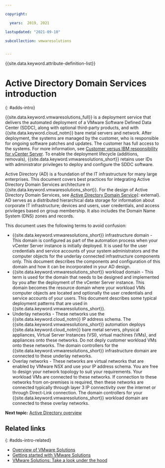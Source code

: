 ```yaml
---

copyright:

  years:  2019, 2021

lastupdated: "2021-09-10"

subcollection: vmwaresolutions


---
```


{{site.data.keyword.attribute-definition-list}}

# Active Directory Domain Services introduction
{: #adds-intro}

{{site.data.keyword.vmwaresolutions_full}} is a deployment service that delivers the automated deployment of a VMware Software Defined Data Center (SDDC), along with optional third-party products, and with 	{{site.data.keyword.cloud_notm}} bare metal servers and network. After deployment, the systems are managed by the customer, who is responsible for ongoing software patches and updates. The customer has full access to the systems. For more information, see [Customer versus IBM responsibility for vCenter Server](/docs/vmwaresolutions?topic=vmwaresolutions-vc_compl_info#vc_compl_info-responsibility). To enable the deployment lifecycle (additions, removals), {{site.data.keyword.vmwaresolutions_short}} retains user IDs with administrator privileges to deploy and configure the SDDC software.

Active Directory (AD) is a foundation of the IT infrastructure for many large enterprises. This document covers best practices for integrating Active Directory Domain Services architecture in {{site.data.keyword.vmwaresolutions_short}}. For the design of Active Directory Domain Services, see [Active Directory Domain Service](https://docs.microsoft.com/en-us/windows-server/identity/ad-ds/active-directory-domain-services){: external}. AD serves as a distributed hierarchical data storage for information about corporate IT infrastructure; devices and users, user credentials, and access privileges based on group membership. It also includes the Domain Name System (DNS) zones and records.

This document uses the following terms to avoid confusion:

* {{site.data.keyword.vmwaresolutions_short}} infrastructure domain - This domain is configured as part of the automation process when your vCenter Server instance is initially deployed. It is used for the user credentials and service accounts of your system administrators and the computer objects for the underlay connected infrastructure components only. This document describes the components and configuration of this domain and how it can be incorporated in your AD design.
* {{site.data.keyword.vmwaresolutions_short}} workload domain - This term is used for the domain that needs to be designed and implemented by you after the deployment of the vCenter Server instance. This domain becomes the resource domain where your workload VMs computer objects are located and optionally the user credentials and service accounts of your users. This document describes some typical deployment patterns that are used in {{site.data.keyword.vmwaresolutions_short}}.
* Underlay networks - These networks use the {{site.data.keyword.cloud_notm}} IP address schema. The {{site.data.keyword.vmwaresolutions_short}} automation deploys 	{{site.data.keyword.cloud_notm}} bare metal servers, physical appliances, Virtual Server Instances (VSI), virtual machines (VMs), and appliances onto these networks. Do not deply customer workload VMs onto these networks. The domain controllers for the {{site.data.keyword.vmwaresolutions_short}} infrastructure domain are connected to these underlay networks.
* Overlay networks - These networks are virtual networks that are enabled by VMware NSX and use your IP address schema. You are free to design your network topology to suit your requirements. Your workload VMs are connected to these networks. If connection to these networks from on-premises is required, then these networks are connected typically through layer 3 IP connectivity over the internet or through Direct-Link connection. The domain controllers for your {{site.data.keyword.vmwaresolutions_short}} workload domain are connected to these overlay networks.

**Next topic:** [Active Directory overview](/docs/vmwaresolutions?topic=vmwaresolutions-adds-overview)

## Related links
{: #adds-intro-related}

* [Overview of VMware Solutions](/docs/vmwaresolutions?topic=vmwaresolutions-solution_overview)
* [Getting started with VMware Solutions](/docs/vmwaresolutions?topic=vmwaresolutions-getting-started)
* [VMware Solutions: Take a look under the hood](/docs/vmwaresolutions?topic=vmwaresolutions-under_the_hood)
